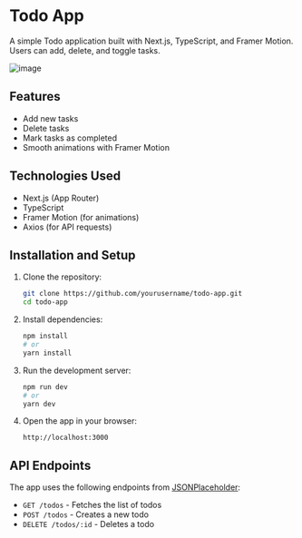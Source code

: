 # Todo App

A simple Todo application built with Next.js, TypeScript, and Framer Motion. Users can add, delete, and toggle tasks.

![image](https://github.com/user-attachments/assets/0e123c5e-5c25-4b59-b541-0534a88d06e8)


## Features

- Add new tasks
- Delete tasks
- Mark tasks as completed
- Smooth animations with Framer Motion

## Technologies Used

- Next.js (App Router)
- TypeScript
- Framer Motion (for animations)
- Axios (for API requests)

## Installation and Setup

1. Clone the repository:

   ```bash
   git clone https://github.com/yourusername/todo-app.git
   cd todo-app
   ```

2. Install dependencies:

   ```bash
   npm install
   # or
   yarn install
   ```

3. Run the development server:

   ```bash
   npm run dev
   # or
   yarn dev
   ```

4. Open the app in your browser:

   ```
   http://localhost:3000
   ```

## API Endpoints

The app uses the following endpoints from [JSONPlaceholder](https://jsonplaceholder.typicode.com/):

- `GET /todos` - Fetches the list of todos
- `POST /todos` - Creates a new todo
- `DELETE /todos/:id` - Deletes a todo



